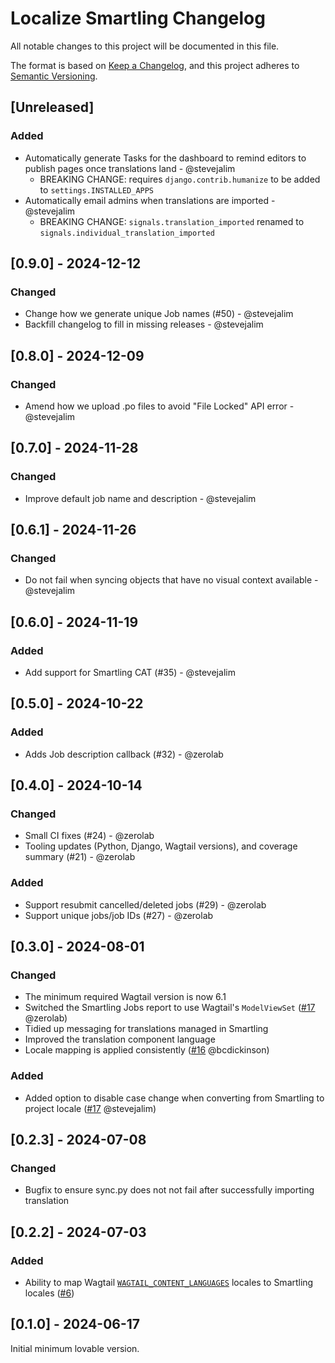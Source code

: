 # Localize Smartling Changelog

All notable changes to this project will be documented in this file.

The format is based on [Keep a Changelog](https://keepachangelog.com/en/1.0.0/),
and this project adheres to [Semantic Versioning](https://semver.org/spec/v2.0.0.html).

## [Unreleased]

### Added

- Automatically generate Tasks for the dashboard to remind editors to publish pages once translations land - @stevejalim
  - BREAKING CHANGE: requires `django.contrib.humanize` to be added to `settings.INSTALLED_APPS`
- Automatically email admins when translations are imported - @stevejalim
  - BREAKING CHANGE: `signals.translation_imported` renamed to `signals.individual_translation_imported`

## [0.9.0] - 2024-12-12

### Changed

- Change how we generate unique Job names (#50) - @stevejalim
- Backfill changelog to fill in missing releases - @stevejalim

## [0.8.0] - 2024-12-09

### Changed

- Amend how we upload .po files to avoid "File Locked" API error - @stevejalim

## [0.7.0] - 2024-11-28

### Changed

- Improve default job name and description - @stevejalim

## [0.6.1] - 2024-11-26

### Changed

- Do not fail when syncing objects that have no visual context available - @stevejalim

## [0.6.0] - 2024-11-19

### Added

- Add support for Smartling CAT (#35) - @stevejalim

## [0.5.0] - 2024-10-22

### Added

- Adds Job description callback (#32) - @zerolab

## [0.4.0] - 2024-10-14

### Changed

- Small CI fixes (#24) - @zerolab
- Tooling updates (Python, Django, Wagtail versions), and coverage summary (#21) - @zerolab

### Added

- Support resubmit cancelled/deleted jobs (#29) - @zerolab
- Support unique jobs/job IDs (#27) - @zerolab

## [0.3.0] - 2024-08-01

### Changed

- The minimum required Wagtail version is now 6.1
- Switched the Smartling Jobs report to use Wagtail's `ModelViewSet` ([#17](https://github.com/mozilla/wagtail-localize-smartling/pull/14) @zerolab)
- Tidied up messaging for translations managed in Smartling
- Improved the translation component language
- Locale mapping is applied consistently ([#16](https://github.com/mozilla/wagtail-localize-smartling/pull/16) @bcdickinson)

### Added

- Added option to disable case change when converting from Smartling to project locale ([#17](https://github.com/mozilla/wagtail-localize-smartling/pull/18) @stevejalim)

## [0.2.3] - 2024-07-08

### Changed

- Bugfix to ensure sync.py does not not fail after successfully importing translation

## [0.2.2] - 2024-07-03

### Added

- Ability to map Wagtail [`WAGTAIL_CONTENT_LANGUAGES`](https://docs.wagtail.org/en/stable/reference/settings.html#wagtail-content-languages) locales to Smartling locales ([#6](https://github.com/mozilla/wagtail-localize-smartling/pull/6))

## [0.1.0] - 2024-06-17

Initial minimum lovable version.

<!-- TEMPLATE - keep below to copy for new releases -->
<!--

## [x.y.z] - YYYY-MM-DD

### Added

- ...

### Changed

- ...

### Removed

- ...

-->
